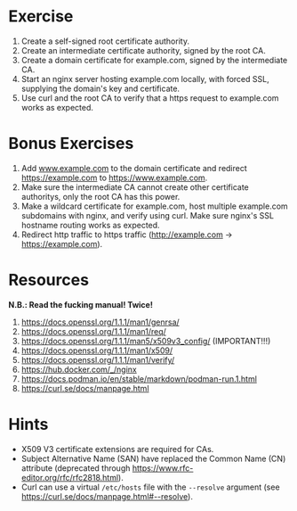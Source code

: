 # Exercise

1. Create a self-signed root certificate authority.
2. Create an intermediate certificate authority, signed by the root CA.
3. Create a domain certificate for example.com, signed by the intermediate CA.
4. Start an nginx server hosting example.com locally, with forced SSL, supplying the domain's key and certificate.
5. Use curl and the root CA to verify that a https request to example.com works as expected.

# Bonus Exercises

1. Add www.example.com to the domain certificate and redirect https://example.com to https://www.example.com.
2. Make sure the intermediate CA cannot create other certificate authoritys, only the root CA has this power.
3. Make a wildcard certificate for example.com, host multiple example.com subdomains with nginx, and verify using curl. Make sure nginx's SSL hostname routing works as expected.
4. Redirect http traffic to https traffic (http://example.com -> https://example.com).

# Resources

**N.B.: Read the fucking manual! Twice!**

1. https://docs.openssl.org/1.1.1/man1/genrsa/
2. https://docs.openssl.org/1.1.1/man1/req/
3. https://docs.openssl.org/1.1.1/man5/x509v3_config/ (IMPORTANT!!!)
4. https://docs.openssl.org/1.1.1/man1/x509/
5. https://docs.openssl.org/1.1.1/man1/verify/
6. https://hub.docker.com/_/nginx
7. https://docs.podman.io/en/stable/markdown/podman-run.1.html
8. https://curl.se/docs/manpage.html

# Hints

* X509 V3 certificate extensions are required for CAs.
* Subject Alternative Name (SAN) have replaced the Common Name (CN) attribute (deprecated through https://www.rfc-editor.org/rfc/rfc2818.html).
* Curl can use a virtual `/etc/hosts` file with the `--resolve` argument (see https://curl.se/docs/manpage.html#--resolve).
